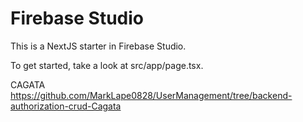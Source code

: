 # Firebase Studio

This is a NextJS starter in Firebase Studio.

To get started, take a look at src/app/page.tsx.

CAGATA
https://github.com/MarkLape0828/UserManagement/tree/backend-authorization-crud-Cagata